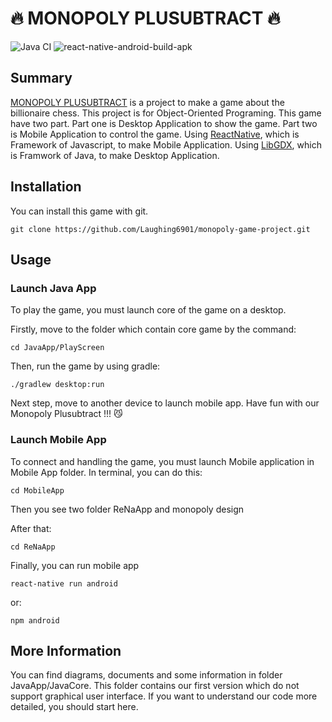 # :fire: MONOPOLY PLUSUBTRACT :fire: 

![Java CI](https://github.com/Laughing6901/monopoly-game-project/workflows/Java%20CI/badge.svg)     ![react-native-android-build-apk](https://github.com/Laughing6901/monopoly-game-project/workflows/react-native-android-build-apk/badge.svg)

## Summary

[MONOPOLY PLUSUBTRACT](https://en.wikipedia.org/wiki/Monopoly_(game)) is a project to make a game about the billionaire chess. This project is for Object-Oriented Programing. This game have two part. Part one is Desktop Application to show the game. Part two is Mobile Application to control the game. Using [ReactNative](https://reactnative.dev/), which is Framework of Javascript, to make Mobile Application. Using [LibGDX](https://libgdx.badlogicgames.com/), which is Framwork of Java, to make Desktop Application. 


## Installation

You can install this game with git.

    git clone https://github.com/Laughing6901/monopoly-game-project.git

## Usage

### Launch Java App

To play the game, you must launch core of the game on a desktop.

Firstly, move to the folder which contain core game by the command:

    cd JavaApp/PlayScreen
   
Then, run the game by using gradle:

    ./gradlew desktop:run
    
Next step, move to another device to launch mobile app. Have fun with our Monopoly Plusubtract !!! :smirk_cat:
  
### Launch Mobile App

To connect and handling the game, you must launch Mobile application in Mobile App folder. In terminal, you can do this:

    cd MobileApp

Then you see two folder ReNaApp and monopoly design


After that:

    cd ReNaApp

Finally, you can run mobile app

    react-native run android

or: 

    npm android 

## More Information

You can find diagrams, documents and some information in folder JavaApp/JavaCore. This folder contains our first version which do not support graphical user interface. If you want to understand our code more detailed, you should start here.
